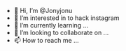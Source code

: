 - 👋 Hi, I’m @Jonyjonu
- 👀 I’m interested in to hack instagram
- 🌱 I’m currently learning ...
- 💞️ I’m looking to collaborate on ...
- 📫 How to reach me ...

<!---
Jonyjonu/Jonyjonu is a ✨ special ✨ repository because its `README.md` (this file) appears on your GitHub profile.
You can click the Preview link to take a look at your changes.
--->
